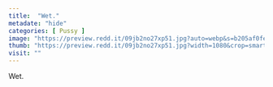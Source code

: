 ```yaml
---
title:  "Wet."
metadate: "hide"
categories: [ Pussy ]
image: "https://preview.redd.it/09jb2no27xp51.jpg?auto=webp&s=b205af0fe22e0f58f1904da8a09250ecf55fe8f8"
thumb: "https://preview.redd.it/09jb2no27xp51.jpg?width=1080&crop=smart&auto=webp&s=45904a999c295128aa2a4359b62998d43b06c9b1"
visit: ""
---
```

Wet.
